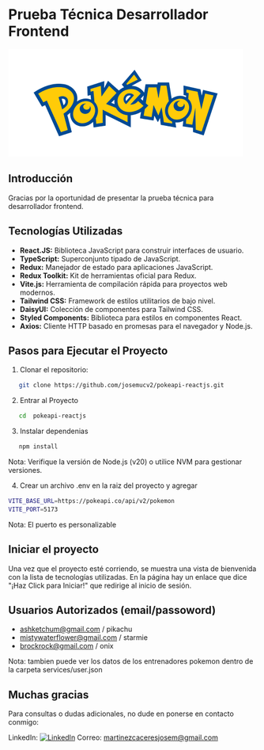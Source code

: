 # Prueba Técnica Desarrollador Frontend

![Logo Pokemon](/src/assets//images/pokemonLogo.png)

## Introducción

Gracias por la oportunidad de presentar la prueba técnica para desarrollador frontend.

## Tecnologías Utilizadas

- **React.JS:** Biblioteca JavaScript para construir interfaces de usuario.
- **TypeScript:** Superconjunto tipado de JavaScript.
- **Redux:** Manejador de estado para aplicaciones JavaScript.
- **Redux Toolkit:** Kit de herramientas oficial para Redux.
- **Vite.js:** Herramienta de compilación rápida para proyectos web modernos.
- **Tailwind CSS:** Framework de estilos utilitarios de bajo nivel.
- **DaisyUI:** Colección de componentes para Tailwind CSS.
- **Styled Components:** Biblioteca para estilos en componentes React.
- **Axios:** Cliente HTTP basado en promesas para el navegador y Node.js.

## Pasos para Ejecutar el Proyecto

1. Clonar el repositorio:

```bash
   git clone https://github.com/josemucv2/pokeapi-reactjs.git
```

2. Entrar al Proyecto

```bash
   cd  pokeapi-reactjs
```

3. Instalar dependenias

```bash
   npm install
```
Nota: Verifique la versión de Node.js (v20) o utilice NVM para gestionar versiones.

4. Crear un archivo .env en la raiz del proyecto y agregar

```bash
VITE_BASE_URL=https://pokeapi.co/api/v2/pokemon
VITE_PORT=5173
```

Nota: El puerto es personalizable

## Iniciar el proyecto

Una vez que el proyecto esté corriendo, se muestra una vista de bienvenida con la lista de tecnologías utilizadas. 
En la página hay un enlace que dice "¡Haz Click para Iniciar!" que redirige al inicio de sesión.

## Usuarios Autorizados (email/passoword)

- ashketchum@gmail.com / pikachu
- mistywaterflower@gmail.com / starmie
- brockrock@gmail.com / onix

Nota: tambien puede ver los datos de los entrenadores pokemon dentro de la carpeta services/user.json

## Muchas gracias

Para consultas o dudas adicionales, no dude en ponerse en contacto conmigo:

LinkedIn: [![LinkedIn](https://img.shields.io/badge/LinkedIn-%230077B5.svg?logo=linkedin&logoColor=white)](https://www.linkedin.com/in/josemartinez-developer/)
Correo: martinezcaceresjosem@gmail.com